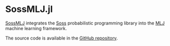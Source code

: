 # SossMLJ.jl

[SossMLJ](https://github.com/cscherrer/SossMLJ.jl) integrates the
[Soss](https://github.com/cscherrer/Soss.jl) probabilistic programming library
into the [MLJ](https://github.com/alan-turing-institute/MLJ.jl) machine
learning framework.

The source code is available in the [GitHub repository](https://github.com/cscherrer/SossMLJ.jl).
